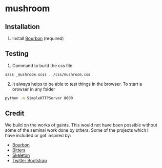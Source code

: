 # mushroom

## Installation

1. Install [Bourbon](https://github.com/thoughtbot/bourbon#installation) (required) 


## Testing
1. Command to build the css file
  
  ```bash
  sass _mushroom.scss ../css/mushroom.css
  ```
2. It always helps to be able to test things in the browser. To start a browser in any folder
  
  ```bash
  python -m SimpleHTTPServer 8000
  ```

## Credit
We build on the works of gaints. This would not have been possible without some of the seminal work done by others. Some of the projects which I have included or got inspired by:

* [Bourbon](http://bourbon.io/)
* [Bitters](http://bitters.bourbon.io/)
* [Skeleton](http://getskeleton.com/)
* [Twitter Bootstrap](https://github.com/twbs/bootstrap-sass)


